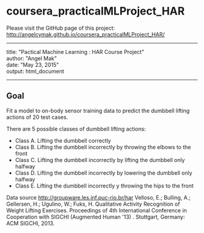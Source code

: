 # coursera_practicalMLProject_HAR

Please visit the GitHub page of this project:
http://angelcymak.github.io/coursera_practicalMLProject_HAR/

---
title: "Pactical Machine Learning : HAR Course Project"  
author: "Angel Mak"  
date: "May 23, 2015"  
output: html_document

---

## Goal

Fit a model to on-body sensor training data to predict the dumbbell lifting actions of 20 test cases.

There are 5 possible classes of dumbbell lifting actions:  
* Class A. Lifting the dumbbell correctly
* Class B. Lifting the dumbbell incorrectly by throwing the elbows to the front
* Class C. Lifting the dumbbell incorrectly by lifting the dumbbell only halfway
* Class D. Lifting the dumbbell incorrectly by lowering the dumbbell only halfway
* Class E. Lifting the dumbbell incorrectly y throwing the hips to the front

Data source
http://groupware.les.inf.puc-rio.br/har
Velloso, E.; Bulling, A.; Gellersen, H.; Ugulino, W.; Fuks, H. Qualitative Activity Recognition of Weight Lifting Exercises. Proceedings of 4th International Conference in Cooperation with SIGCHI (Augmented Human '13) . Stuttgart, Germany: ACM SIGCHI, 2013.

